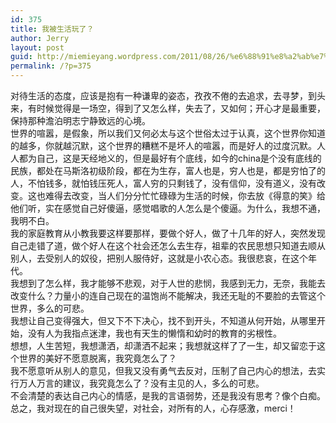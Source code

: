 ```yaml
---
id: 375
title: 我被生活玩了？
author: Jerry
layout: post
guid: http://miemieyang.wordpress.com/2011/08/26/%e6%88%91%e8%a2%ab%e7%94%9f%e6%b4%bb%e7%8e%a9%e4%ba%86%ef%bc%9f
permalink: /?p=375
---
```

对待生活的态度，应该是抱有一种谦卑的姿态，孜孜不倦的去追求，去寻梦，到头来，有时候觉得是一场空，得到了又怎么样，失去了，又如何；开心才是最重要，保持那种澹泊明志宁静致远的心境。  
世界的喧嚣，是假象，所以我们又何必太与这个世俗太过于认真，这个世界你知道的越多，你就越沉默，这个世界的糟糕不是坏人的喧嚣，而是好人的过度沉默。人人都为自己，这是天经地义的，但是最好有个底线，如今的china是个没有底线的民族，都处在马斯洛初级阶段，都在为生存，富人也是，穷人也是，都是穷怕了的人，不怕钱多，就怕钱压死人，富人穷的只剩钱了，没有信仰，没有道义，没有改变。这也难得去改变，当人们分分忙忙碌碌为生活的时候，你去放《得意的笑》给他们听，实在感觉自己好傻逼，感觉唱歌的人怎么是个傻逼。为什么，我想不通，我明不白。  
我的家庭教育从小教我要这样要那样，要做个好人，做了十几年的好人，突然发现自己走错了道，做个好人在这个社会还怎么去生存，祖辈的农民思想只知道去顺从别人，去受别人的奴役，把别人服侍好，这就是小农心态。我很悲哀，在这个年代。  
我想到了怎么样，我才能够不悲观，对于人世的悲悯，我感到无力，无奈，我能去改变什么？力量小的连自己现在的温饱尚不能解决，我还无耻的不要脸的去管这个世界，多么的可悲。  
我想让自己变得强大，但又下不下决心，找不到开头，不知道从何开始，从哪里开始，没有人为我指点迷津，我也有天生的懒惰和幼时的教育的劣根性。  
想想，人生苦短，我想潇洒，却潇洒不起来；我想就这样了了一生，却又留恋于这个世界的美好不愿意脱离，我究竟怎么了？  
我不愿意听从别人的意见，但我又没有勇气去反对，压制了自己内心的想法，去实行万人万言的建议，我究竟怎么了？没有主见的人，多么的可悲。  
不会清楚的表达自己内心的情感，是我的言语弱势，还是我没有思考？像个白痴。  
总之，我对现在的自己很失望，对社会，对所有的人，心存感激，merci！